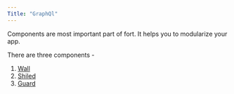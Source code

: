 ```yaml
---
Title: "GraphQl"
---
```


Components are most important part of fort. It helps you to modularize your app.

There are three components - 

1. [Wall](/tutorial/wall)
2. [Shiled](/tutorial/shield)
3. [Guard](/tutorial/guard)